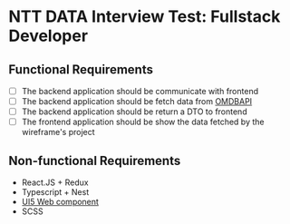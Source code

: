 # NTT DATA Interview Test: Fullstack Developer

## Functional Requirements

 - [ ] The backend application should be communicate with frontend
 - [ ] The backend application should be fetch data from [OMDBAPI](http://www.omdbapi.com/)
 - [ ] The backend application should be return a DTO to frontend
 - [ ] The frontend application should be show the data fetched by the wireframe's project

## Non-functional Requirements

 - React.JS + Redux
 - Typescript + Nest
 - [UI5 Web component]( https://sap.github.io/ui5-webcomponents-react/?path=/story/getting-started--page)
 - SCSS
